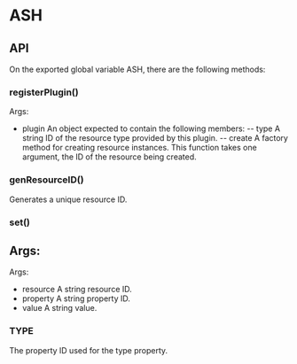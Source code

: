 # ASH
## API
On the exported global variable ASH, there are the following methods:
### registerPlugin()
Args:
-   plugin An object expected to contain the following members:
--   type A string ID of the resource type provided by this plugin.
--   create A factory method for creating resource instances. This function takes one argument, the ID of the resource being created.
### genResourceID()
Generates a unique resource ID.
### set()
Args:
 - 
Args:
 - resource A string resource ID.
 - property A string property ID.
 - value A string value.
 
### TYPE
The property ID used for the type property.
